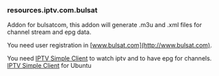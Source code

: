### resources.iptv.com.bulsat
Addon for bulsatcom, this addon will generate .m3u and .xml files for channel stream and epg data.

You need user registration in [www.bulsat.com](http://www.bulsat.com).

You need [IPTV Simple Client](http://kodi.wiki/view/Add-on:IPTV_Simple_Client) to watch iptv and to have epg for channels.
[IPTV Simple Client](http://kodi.wiki/view/Ubuntu_PVR_add-ons) for Ubuntu
